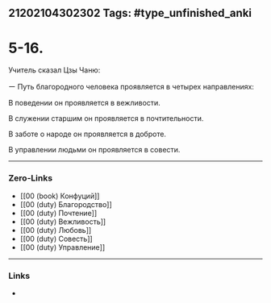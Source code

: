 21202104302302
Tags: #type_unfinished_anki 
---
# 5-16.

Учитель сказал Цзы Чаню: 

ー Путь благородного человека проявляется в четырех направлениях:

В поведении он проявляется в вежливости. 

В служении старшим он проявляется в почтительности. 

В заботе о народе он проявляется в доброте.

В управлении людьми он проявляется в совести.

---
### Zero-Links
- [[00 (book) Конфуций]]
- [[00 (duty) Благородство]]
- [[00 (duty) Почтение]]
- [[00 (duty) Вежливость]]
- [[00 (duty) Любовь]]
- [[00 (duty) Совесть]]
- [[00 (duty) Управление]]
---
### Links
-
